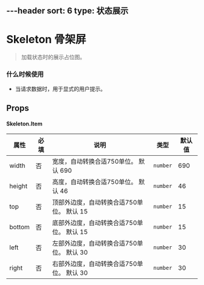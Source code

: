 ---header
sort: 6
type: 状态展示
---
# Skeleton 骨架屏
> 加载状态时的展示占位图。


### 什么时候使用
 - 当请求数据时，用于显式的用户提示。


<demo>


## Props
#### Skeleton.Item
| 属性 | 必填 | 说明 | 类型 | 默认值 |
| --- | --- | --- | --- | --- |
| width | 否 | 宽度，自动转换合适750单位。 默认 690 | `number` | 690 |
| height | 否 | 高度，自动转换合适750单位。 默认 46 | `number` | 46 |
| top | 否 |  顶部外边度，自动转换合适750单位。 默认 15 | `number` | 15 |
| bottom | 否 | 底部外边度，自动转换合适750单位。 默认 15  | `number` | 15 |
| left | 否 | 左部外边度，自动转换合适750单位。 默认 30 | `number` | 30 |
| right | 否 | 右部外边度，自动转换合适750单位。 默认 30 | `number` | 30 |

